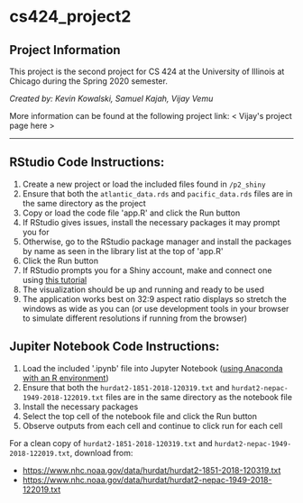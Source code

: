# cs424_project2

## Project Information

This project is the second project for CS 424 at the University of Illinois at Chicago during the Spring 2020 semester.

*Created by: Kevin Kowalski, Samuel Kajah, Vijay Vemu*

More information can be found at the following project link: < Vijay's project page here >

---

## RStudio Code Instructions:

1. Create a new project or load the included files found in `/p2_shiny`
2. Ensure that both the `atlantic_data.rds` and `pacific_data.rds` files are in the same directory as the project
3. Copy or load the code file 'app.R' and click the Run button
4. If RStudio gives issues, install the necessary packages it may prompt you for
5. Otherwise, go to the RStudio package manager and install the packages by name as seen in the library list at the top of 'app.R'
6. Click the Run button
7. If RStudio prompts you for a Shiny account, make and connect one using [this tutorial](https://shiny.rstudio.com/tutorial/)
8. The visualization should be up and running and ready to be used
9. The application works best on 32:9 aspect ratio displays so stretch the windows as wide as you can (or use development tools in your browser to simulate different resolutions if running from the browser)

## Jupiter Notebook Code Instructions:

1. Load the included '.ipynb' file into Jupyter Notebook ([using Anaconda with an R environment](https://docs.anaconda.com/anaconda/navigator/tutorials/r-lang/))
2. Ensure that both the `hurdat2-1851-2018-120319.txt` and `hurdat2-nepac-1949-2018-122019.txt` files are in the same directory as the notebook file
3. Install the necessary packages 
4. Select the top cell of the notebook file and click the Run button
5. Observe outputs from each cell and continue to click run for each cell

For a clean copy of `hurdat2-1851-2018-120319.txt` and `hurdat2-nepac-1949-2018-122019.txt`, download from: 
* https://www.nhc.noaa.gov/data/hurdat/hurdat2-1851-2018-120319.txt 
* https://www.nhc.noaa.gov/data/hurdat/hurdat2-nepac-1949-2018-122019.txt
